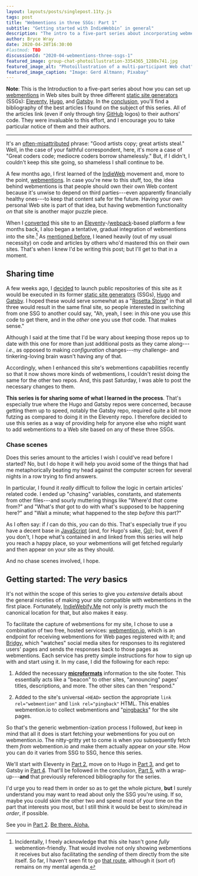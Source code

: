 ```yaml
---
layout: layouts/posts/singlepost.11ty.js
tags: post
title: "Webmentions in three SSGs: Part 1"
subtitle: "Getting started with IndieWebbin’ in general"
description: "The intro to a five-part series about incorporating webmentions into three different static site generators (SSGs)."
author: Bryce Wray
date: 2020-04-28T16:30:00
#lastmod: TBD
discussionId: "2020-04-webmentions-three-ssgs-1"
featured_image: group-chat-photoillustration-3354365_1280x741.jpg
featured_image_alt: "Photoillustration of a multi-participant Web chat"
featured_image_caption: "Image: Gerd Altmann; Pixabay"
---
```


**Note**: This is the Introduction to a five-part series about how you can set up [webmentions](https://indieweb.org/Webmention) in Web sites built by three different [static site generators](https://staticgen.com) (SSGs): [Eleventy](https://11ty.dev), [Hugo](https://gohugo.io), and [Gatsby](https://gatsbyjs.org). In the [conclusion](/posts/2020/04/webmentions-three-ssgs-5), you'll find a bibliography of the best articles I found on the subject of this series. All of the articles link (even if only through tiny [GitHub](https://github.com) logos) to their authors' code. They were invaluable to this effort, and I encourage you to take particular notice of them and their authors.

<hr />

It's an [often-misattributed](https://www.artsy.net/article/artsy-editorial-four-iconic-quotes-artists) phrase: "Good artists copy; great artists steal." Well, in the case of your faithful correspondent, here, it's more a case of "Great coders code; mediocre coders borrow shamelessly." But, if I didn't, I couldn't keep this site going, so shameless I shall continue to be.

A few months ago, I first learned of the [IndieWeb](https://indieweb.org) movement and, more to the point, [webmentions](https://indieweb.org/Webmention). In case you're new to this stuff, too, the idea behind webmentions is that people should own their own Web content because it's unwise to depend on third parties---even apparently financially healthy ones---to keep that content safe for the future. Having your own personal Web site is part of that idea, but having webmention functionality *on* that site is another major puzzle piece.

When I [converted](/posts/2019/12/packing-up) this site to an [Eleventy](https://11ty.dev)-/[webpack](https://webpack.js.org)-based platform a few months back, I also began a tentative, gradual integration of webmentions into the site.[^FullWM] As [mentioned before](/posts/2020/04/full-11ty-js-monty), I leaned heavily (out of my usual necessity) on code and articles by others who'd mastered this on their own sites. That's when I knew I'd be writing this post; but I'll get to that in a moment.

[^FullWM]: Incidentally, I freely acknowledge that this site hasn't gone *fully* webmention-friendly. That would involve not only showing webmentions it receives but also facilitating the *sending* of them directly from the site itself. So far, I haven't seen fit to go [that route](https://indieweb.org/Webmention-developer), although it (sort of) remains on my mental agenda.

## Sharing time

A few weeks ago, I [decided](/posts/2020/04/different-modes-different-code) to launch public repositories of this site as it would be executed in its former [static site generators](https://staticgen.com) (SSGs),  [Hugo](https://gohugo.io) and [Gatsby](https://gatsbyjs.org). I hoped these would serve somewhat as a "[Rosetta Stone](https://en.wikipedia.org/wiki/Rosetta_Stone)" in that all three would result in the same final site, so people interested in switching from one SSG to another could say, "Ah, yeah, I see: in *this* one you use *this* code to get there, and in the *other* one you use *that* code. That makes sense."

Although I said at the time that I'd be wary about keeping those repos up to date with this one for more than just additional posts as they came along---*i.e.*, as opposed to making *configuration* changes---my challenge- and tinkering-loving brain wasn't having any of that.

Accordingly, when I enhanced this site's webmentions capabilities recently so that it now shows more kinds of webmentions, I couldn't resist doing the same for the other two repos. And, this past Saturday, I was able to post the necessary changes to them.

**This series is for sharing some of what I learned in the process**. That's especially true where the Hugo and Gatsby repos were concerned, because getting them up to speed, notably the Gatsby repo, required quite a bit more futzing as compared to doing it in the Eleventy repo. I therefore decided to use this series as a way of providing help for anyone else who might want to add webmentions to a Web site based on any of these three SSGs.

### Chase scenes

Does this series amount to the articles I wish I could've read before I started? No, but I do hope it will help you avoid some of the things that had me metaphorically beating my head against the computer screen for several nights in a row trying to find answers.

In particular, I found it *really* difficult to follow the logic in certain articles' related code. I ended up "chasing" variables, constants, and statements from other files---and sourly muttering things like "Where'd *that* come from?" and "What's *that* got to do with what's supposed to be happening here?" and "Wait a minute; what happened to the step *before* this part?"

As I often say: if *I* can do this, *you* can do this. That's especially true if you have a decent base in [JavaScript](https://js.org) (and, for Hugo's sake, [Go](https://golang.org)); but, even if you don't, I hope what's contained in and linked from this series will help you reach a happy place, so your webmentions will get fetched regularly and then appear on your site as they should.

And no chase scenes involved, I hope.

## Getting started: The *very* basics

It's not within the scope of this series to give you *extensive* details about the general niceties of making your site compatible with webmentions in the first place. Fortunately, [IndieWebify.Me](https://indiewebify.me) not only is pretty much the canonical location for that, but also makes it easy.

To facilitate the capture of webmentions for my site, I chose to use a combination of two free, hosted services: [webmention.io](https://webmention.io), which is an endpoint for receiving webmentions for Web pages registered with it; and [Bridgy](https://brid.gy), which "watches" social media sites for responses to its registered users' pages and sends the responses back to those pages as webmentions. Each service has pretty simple instructions for how to sign up with and start using it. In my case, I did the following for each repo:

1. Added the necessary **[microformats](https://indieweb.org/microformats)** information to the site footer. This essentially acts like a "beacon" to other sites, "announcing" pages' titles, descriptions, and more. The other sites can then "respond."

2. Added to the site's universal `<HEAD>` section the appropriate `link rel="webmention"` and `link rel="pingback"` HTML. This enables webmention.io to collect webmentions and "[pingbacks](https://en.wikipedia.org/wiki/Pingback)" for the site pages.

So that's the generic webmention-ization process I followed, *but* keep in mind that all it does is start fetching your webmentions for you out on webmention.io. The nitty-gritty yet to come is when *you* subsequently fetch them *from* webmention.io and make them actually appear on *your* site. How you can do it varies from SSG to SSG, hence this series.

We'll start with Eleventy in [Part 2](/posts/2020/04/webmentions-three-ssgs-2), move on to Hugo in [Part 3](/posts/2020/04/webmentions/three-ssgs-3), and get to Gatsby in [Part 4](/posts/2020/04/webmentions-three-ssgs-4). That'll be followed in the conclusion, [Part 5](/posts/2020/04/webmentions-three-ssgs-5), with a wrap-up---**and** that previously referenced bibliography for the series.

I'd urge you to read them in order so as to get the whole picture, **but** I surely understand you may want to read about only the SSG you're using. If so, maybe you could skim the other two and spend most of your time on the part that interests you most, but I still think it would be best to skim/read *in order*, if possible.

See you in [Part 2](/posts/2020/04/webmentions-three-ssgs-2). [Be there. Aloha.](https://www.quotes.net/mquote/751727)